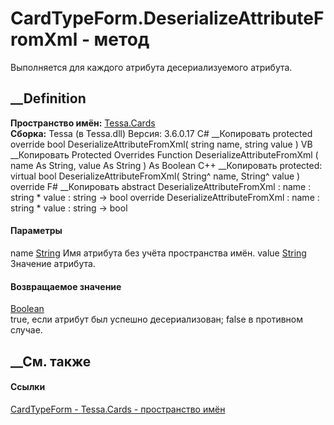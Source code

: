 # CardTypeForm.DeserializeAttributeFromXml - метод
Выполняется для каждого атрибута десериализуемого атрибута.
##  __Definition
 **Пространство имён:** [Tessa.Cards](N_Tessa_Cards.htm)  
 **Сборка:** Tessa (в Tessa.dll) Версия: 3.6.0.17
C# __Копировать
     protected override bool DeserializeAttributeFromXml(
    	string name,
    	string value
    )
VB __Копировать
     Protected Overrides Function DeserializeAttributeFromXml ( 
    	name As String,
    	value As String
    ) As Boolean
C++ __Копировать
     protected:
    virtual bool DeserializeAttributeFromXml(
    	String^ name, 
    	String^ value
    ) override
F# __Копировать
     abstract DeserializeAttributeFromXml : 
            name : string * 
            value : string -> bool 
    override DeserializeAttributeFromXml : 
            name : string * 
            value : string -> bool 
#### Параметры
name [String](https://learn.microsoft.com/dotnet/api/system.string)
    Имя атрибута без учёта пространства имён.
value [String](https://learn.microsoft.com/dotnet/api/system.string)
    Значение атрибута.
#### Возвращаемое значение
[Boolean](https://learn.microsoft.com/dotnet/api/system.boolean)  
true, если атрибут был успешно десериализован; false в противном случае.
## __См. также
#### Ссылки
[CardTypeForm - ](T_Tessa_Cards_CardTypeForm.htm)
[Tessa.Cards - пространство имён](N_Tessa_Cards.htm)
